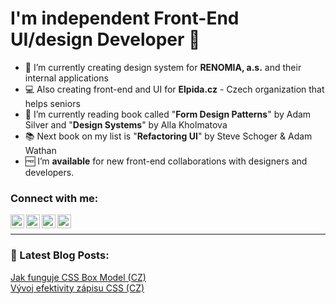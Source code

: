 # I'm independent Front-End UI/design Developer 👋

- 🎨 I’m currently creating design system for **RENOMIA, a.s.** and their internal applications
- 💻 Also creating front-end and UI for **Elpida.cz** - Czech organization that helps seniors
- 📖 I’m currently reading book called "**Form Design Patterns**" by Adam Silver and "**Design Systems**" by Alla Kholmatova
- 📚 Next book on my list is "**Refactoring UI**" by Steve Schoger & Adam Wathan
- 🆓 I’m **available** for new front-end collaborations with designers and developers.


### Connect with me:

[<img align="left" alt="Personal web site" width="22px" src="http://www.ondrejkonecny.cz/assets/svg/iconfinder_social-media_web_1873909.svg" />](http://www.ondrejkonecny.cz/)
[<img align="left" alt="Twitter account" width="22px" src="http://www.ondrejkonecny.cz/assets/svg/iconfinder_social-media_twitter_1543317.svg" />](https://twitter.com/ondrejkonecny)
[<img align="left" alt="Linkedin account" width="22px" src="http://www.ondrejkonecny.cz/assets/svg/iconfinder_social-media_linkedin_1727490.svg" />](https://www.linkedin.com/in/ondrejkonec/)
[<img align="left" alt="E-mail me" width="22px" src="http://www.ondrejkonecny.cz/assets/svg/iconfinder_social-media_gmail_1873613.svg" />](mailto:ondrej.konecny@gmail.com)


<br>

---

### 📕 Latest Blog Posts:
[Jak funguje CSS Box Model (CZ)](https://frontend.garden/jak-funguje-css-box-model/) <br>
[Vývoj efektivity zápisu CSS (CZ)](https://medium.com/@ondrej.konecny/efektivn%C3%AD-stylov%C3%A1n%C3%AD-od-html-element%C5%AF-po-styled-components-be9198308904)

